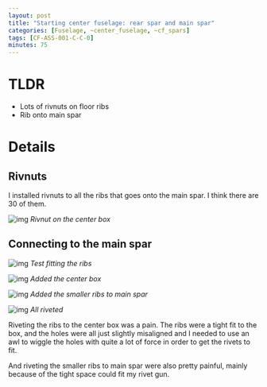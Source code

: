 ```yaml
---
layout: post
title: "Starting center fuselage: rear spar and main spar"
categories: [Fuselage, ~center_fuselage, ~cf_spars]
tags: [CF-ASS-001-C-C-0]
minutes: 75
---
```


# TLDR

- Lots of rivnuts on floor ribs
- Rib onto main spar

# Details

## Rivnuts

I installed rivnuts to all the ribs that goes onto the main spar. I think there are 30 of them.

![img](https://lh3.googleusercontent.com/pw/AP1GczMS0ZMVM3T8aQp2kaLzs-SVnWNkAgsDK2DZvKTRCtAh2tLdkft6W0XzHxHJr2r9lEzuyl-I6Fh1e0UXXj018IlQoCpAj6H_S6eKBi6mLTEukpKFPcd_1W8EMa_iQlfGyAcRA3UNZyEqiRVKcxOoth8WSQ=w1596-h2120-s-no-gm?authuser=0)
_Rivnut on the center box_

## Connecting to the main spar

![img](https://lh3.googleusercontent.com/pw/AP1GczPFT_yUuoeejNmAwW9lh3A18_nGp8S-6veuK_uqht5ZunMQMWy-5JFTMOVjdoo1djezCMi7G9bLUD8dnrgymUeJt7NPqnhLhJfAk38VkJBRiisgh7X9CPD9ovNAiveMRKJloAkEdJR6x_bqNyOtMotrFg=w2816-h2120-s-no-gm?authuser=0)
_Test fitting the ribs_

![img](https://lh3.googleusercontent.com/pw/AP1GczMApSYJYvoCars9SgqMSGiPxEkgIPsoQzz_0EVNKczfYdtDbK9nMaMX0aTp3h8JZo8pn5NFAJz46oV-VSt3lXJZSF2wkPIfW6LLiGdOrbkMMFIKvqhWSIivfQDKa8PZXCALg-mGcL_KJFZ49a9uM7mQDw=w2274-h1712-s-no-gm?authuser=3)
_Added the center box_

![img](https://lh3.googleusercontent.com/pw/AP1GczMXHg_wU8KADOCCYTKZ196enzL4bhWKZqX9GjxJbkyjva9_Wh8CNYNrh75X49GrUuTuOpapUdYWrnOdeTpUS17zpcHGtnusR43NaGVo7Rme2qcD5AaR9VHjZcbe0kbYeBxFqVNjiwJOQv-sewRnUHhZIw=w2274-h1712-s-no-gm?authuser=3)
_Added the smaller ribs to main spar_

![img](https://lh3.googleusercontent.com/pw/AP1GczO4vkvVr5qkzka5EdMjJ2hvz6LopJ-3Nr84W72RSH5Eoiq_jHbOaKAka_XizgCYyfll0BjIsJiOkeNb8it5JEXFdlRcxE_vUMEMfaEWqR1de27B6u-vd9D75KXLF7PCV9ZvbV2mnFqwku87fV1WSRNNtQ=w2274-h1712-s-no-gm?authuser=3)
_All riveted_

Riveting the ribs to the center box was a pain. The ribs were a tight fit to the box, and the holes were all just slightly misaligned and I needed to use an awl to wiggle the holes with quite a lot of force in order to get the rivets to fit.

And riveting the smaller ribs to main spar were also pretty painful, mainly because of the tight space could fit my rivet gun.
